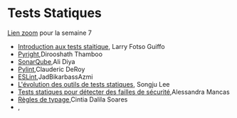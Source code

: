 # Tests Statiques

[Lien zoom]() pour la semaine 7

- [Introduction aux tests staitique](https://github.com/umontreal-diro/IFT3913/tree/main/presentations/Semaine7/LarryFotsoGuiffo), Larry Fotso Guiffo
- [Pyright](https://github.com/umontreal-diro/IFT3913/tree/main/presentations/Semaine7/DirooshathThamboo),Dirooshath Thamboo
- [SonarQube](https://github.com/umontreal-diro/IFT3913/tree/main/presentations/Semaine7/AliDiya),Ali Diya
- [Pylint](https://github.com/umontreal-diro/IFT3913/tree/main/presentations/Semaine7/ClaudericDeRoy),Clauderic DeRoy
- [ESLint](https://github.com/umontreal-diro/IFT3913/tree/main/presentations/Semaine7/JadBikarbassAzmi),JadBikarbassAzmi
- [L'évolution des outils de tests statiques](https://github.com/umontreal-diro/IFT3913/tree/main/presentations/Semaine7/SongjuLee), Songju Lee 
- [Tests statiques pour détecter des failles de sécurité](https://github.com/umontreal-diro/IFT3913/tree/main/presentations/Semaine7/AlessandraMancas),Alessandra Mancas
- [Règles de typage](https://github.com/umontreal-diro/IFT3913/tree/main/presentations/Semaine7/CintiaDalilaSoares),Cintia Dalila Soares
- [](),
